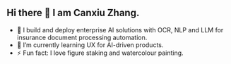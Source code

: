 ## Hi there 👋 I am Canxiu Zhang.
- 🔭 I build and deploy enterprise AI solutions with OCR, NLP and LLM for insurance document processing automation.
- 🌱 I’m currently learning UX for AI-driven products.
- ⚡ Fun fact: I love figure staking and watercolour painting.

<!--
**canxiu-zhang/canxiu-zhang** is a ✨ _special_ ✨ repository because its `README.md` (this file) appears on your GitHub profile.

Here are some ideas to get you started:

- 🔭 I’m currently building and deploying ML pipelines with OCR, NLP and LLM for insurance document analytics automation.
- 🌱 I’m currently learning UX for AI-driven products.
- ⚡ Fun fact: I love figure staking and water color painting.
- 💻 Check out my [website](https://canxiu-zhang.github.io) (working in progress) for more details.
![Canxiu's GitHub stats](https://github-readme-stats.vercel.app/api?username=canxiu-zhang&show_icons=true&theme=transparent)

-->
